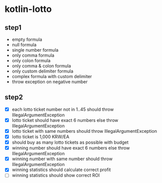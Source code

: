 # kotlin-lotto

## step1
- empty formula
- null formula
- single number formula
- only comma formula
- only colon formula
- only comma & colon formula
- only custom delimiter formula
- complex formula with custom delimiter
- throw exception on negative number

## step2
- [x] each lotto ticket number not in 1..45 should throw IllegalArgumentException
- [x] lotto ticket should have exact 6 numbers else throw IllegalArgumentException
- [x] lotto ticket with same numbers should throw IllegalArgumentException
- [x] lotto ticket is 1,000 KRW/EA
- [x] should buy as many lotto tickets as possible with budget 
- [x] winning number should have exact 6 numbers else throw IllegalArgumentException
- [x] winning number with same number should throw IllegalArgumentException
- [x] winning statistics should calculate correct profit
- [ ] winning statistics should show correct ROI
